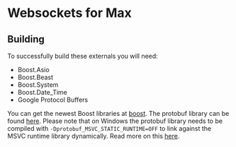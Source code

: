 # Websockets for Max

## Building
To successfully build  these externals you will need:
- Boost.Asio
- Boost.Beast
- Boost.System
- Boost.Date_Time
- Google Protocol Buffers

You can get the newest Boost libraries at [boost](http://www.boost.org). The protobuf library can be found [here](https://github.com/protocolbuffers/protobuf). Please note that on Windows the protobuf library needs to be compiled with `-Dprotobuf_MSVC_STATIC_RUNTIME=OFF` to link against the MSVC runtime library dynamically. Read more on this [here](https://stackoverflow.com/questions/35116437/errors-when-linking-to-protobuf-3-on-ms-visual-c). 